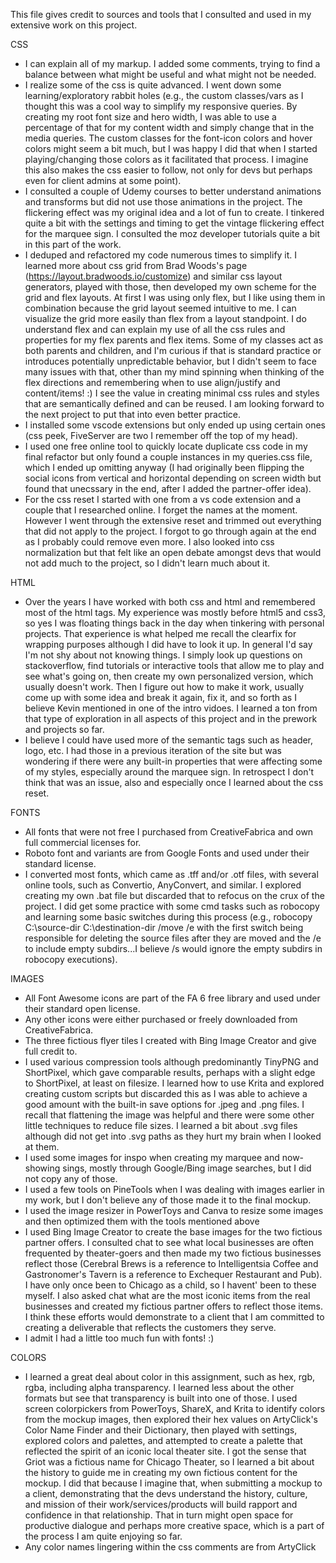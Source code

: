 This file gives credit to sources and tools that I consulted and used in my extensive work on this project. 

CSS
  - I can explain all of my markup. I added some comments, trying to find a balance between what might be useful and what might not be needed.
  - I realize some of the css is quite advanced. I went down some learning/exploratory rabbit holes (e.g., the custom classes/vars as I thought this was a cool way to simplify my responsive queries. By creating my root font size and hero width, I was able to use a percentage of that for my content width and simply change that in the media queries. The custom classes for the font-icon colors and hover colors might seem a bit much, but I was happy I did that when I started playing/changing those colors as it facilitated that process. I imagine this also makes the css easier to follow, not only for devs but perhaps even for client admins at some point).
  - I consulted a couple of Udemy courses to better understand animations and transforms but did not use those animations in the project. The flickering effect was my original idea and a lot of fun to create. I tinkered quite a bit with the settings and timing to get the vintage flickering effect for the marquee sign. I consulted the moz developer tutorials quite a bit in this part of the work.
  - I deduped and refactored my code numerous times to simplify it. I learned more about css grid from Brad Woods's page (https://layout.bradwoods.io/customize) and similar css layout generators, played with those, then developed my own scheme for the grid and flex layouts. At first I was using only flex, but I like using them in combination because the grid layout seemed intuitive to me. I can visualize the grid more easily than flex from a layout standpoint. I do understand flex and can explain my use of all the css rules and properties for my flex parents and flex items. Some of my classes act as both parents and children, and I'm curious if that is standard practice or introduces potentially unpredictable behavior, but I didn't seem to face many issues with that, other than my mind spinning when thinking of the flex directions and remembering when to use align/justify and content/items! :) I see the value in creating minimal css rules and styles that are semantically defined and can be reused. I am looking forward to the next project to put that into even better practice. 
  - I installed some vscode extensions but only ended up using certain ones (css peek, FiveServer are two I remember off the top of my head).
  - I used one free online tool to quickly locate duplicate css code in my final refactor but only found a couple instances in my queries.css file, which I ended up omitting anyway (I had originally been flipping the social icons from vertical and horizontal depending on screen width but found that unecssary in the end, after I added the partner-offer idea).
  - For the css reset I started with one from a vs code extension and a couple that I researched online. I forget the names at the moment. However I went through the extensive reset and trimmed out everything that did not apply to the project. I forgot to go through again at the end as I probably could remove even more. I also looked into css normalization but that felt like an open debate amongst devs that would not add much to the project, so I didn't learn much about it. 

HTML
  - Over the years I have worked with both css and html and remembered most of the html tags. My experience was mostly before html5 and css3, so yes I was floating things back in the day when tinkering with personal projects. That experience is what helped me recall the clearfix for wrapping purposes although I did have to look it up. In general I'd say I'm not shy about not knowing things. I simply look up questions on stackoverflow, find tutorials or interactive tools that allow me to play and see what's going on, then create my own personalized version, which usually doesn't work. Then I figure out how to make it work, usually come up with some idea and break it again, fix it, and so forth as I believe Kevin mentioned in one of the intro vidoes. I learned a ton from that type of exploration in all aspects of this project and in the prework and projects so far.
  - I believe I could have used more of the semantic tags such as header, logo, etc. I had those in a previous iteration of the site but was wondering if there were any built-in properties that were affecting some of my styles, especially around the marquee sign. In retrospect I don't think that was an issue, also and especially once I learned about the css reset. 

FONTS
  - All fonts that were not free I purchased from CreativeFabrica and own full commercial  licenses for. 
  - Roboto font and variants are from Google Fonts and used under their standard license. 
  - I converted most fonts, which came as .tff and/or .otf files, with several online tools, such as Convertio, AnyConvert, and similar. I explored creating my own .bat file but discarded that to refocus on the crux of the project. I did get some practice with some cmd tasks such as robocopy and learning some basic switches during this process (e.g., robocopy C:\source-dir C:\destination-dir /move /e with the first switch being responsible for deleting the source files after they are moved and the /e to include empty subdirs...I believe /s would ignore the empty subdirs in robocopy executions).

IMAGES
  - All Font Awesome icons are part of the FA 6 free library and used under their standard open license.
  - Any other icons were either purchased or freely downloaded from CreativeFabrica. 
  - The three fictious flyer tiles I created with Bing Image Creator and give full credit to. 
  - I used various compression tools although predominantly TinyPNG and ShortPixel, which gave comparable results, perhaps with a slight edge to ShortPixel, at least on filesize. I learned how to use Krita and explored creating custom scripts but discarded this as I was able to achieve a good amount with the built-in save options for .jpeg and .png files. I recall that flattening the image was helpful and there were some other little techniques to reduce file sizes. I learned a bit about .svg files although did not get into .svg paths as they hurt my brain when I looked at them. 
  - I used some images for inspo when creating my marquee and now-showing sings, mostly through Google/Bing image searches, but I did not copy any of those.
  - I used a few tools on PineTools when I was dealing with images earlier in my work, but I don't believe any of those made it to the final mockup.
  - I used the image resizer in PowerToys and Canva to resize some images and then optimized them with the tools mentioned above
  - I used Bing Image Creator to create the base images for the two fictious partner offers. I consulted chat to see what local businesses are often frequented by theater-goers and then made my two fictious businesses reflect those (Cerebral Brews is a reference to Intelligentsia Coffee and Gastronomer's Tavern is a reference to Exchequer Restaurant and Pub). I have only once been to Chicago as a child, so I havent' been to these myself. I also asked chat what are the most iconic items from the real businesses and created my fictious partner offers to reflect those items. I think these efforts would demonstrate to a client that I am committed to creating a deliverable that reflects the customers they serve.
  - I admit I had a little too much fun with fonts! :)

COLORS
  - I learned a great deal about color in this assignment, such as hex, rgb, rgba, including alpha transparency. I learned less about the other formats but see that transparency is built into one of those. I used screen colorpickers from PowerToys, ShareX, and Krita to identify colors from the mockup images, then explored their hex values on ArtyClick's Color Name Finder and their Dictionary, then played with settings, explored colors and palettes, and attempted to create a palette that reflected the spirit of an iconic local theater site. I got the sense that Griot was a fictious name for Chicago Theater, so I learned a bit about the history to guide me in creating my own fictious content for the mockup. I did that because I imagine that, when submitting a mockup to a client, demonstrating that the devs understand the history, culture, and mission of their work/services/products will build rapport and confidence in that relationship. That in turn might open space for productive dialogue and perhaps more creative space, which is a part of the process I am quite enjoying so far.
  - Any color names lingering within the css comments are from ArtyClick


              
